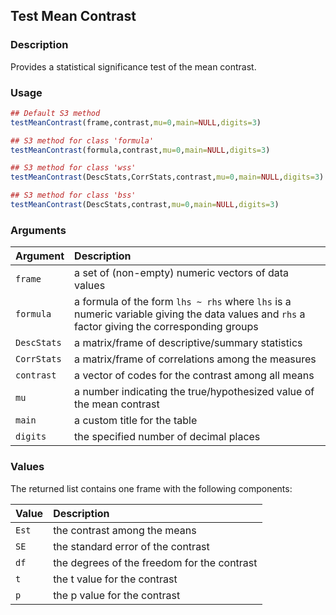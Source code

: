 ## Test Mean Contrast

### Description

Provides a statistical significance test of the mean contrast.

### Usage

```r
## Default S3 method
testMeanContrast(frame,contrast,mu=0,main=NULL,digits=3)

## S3 method for class 'formula'
testMeanContrast(formula,contrast,mu=0,main=NULL,digits=3)

## S3 method for class 'wss'
testMeanContrast(DescStats,CorrStats,contrast,mu=0,main=NULL,digits=3)

## S3 method for class 'bss'
testMeanContrast(DescStats,contrast,mu=0,main=NULL,digits=3)
```

### Arguments

Argument | Description
:-- | :--
```frame``` | a set of (non-empty) numeric vectors of data values
```formula``` | a formula of the form `lhs ~ rhs` where `lhs` is a numeric variable giving the data values and `rhs` a factor giving the corresponding groups
```DescStats``` | a matrix/frame of descriptive/summary statistics
```CorrStats``` | a matrix/frame of correlations among the measures
```contrast``` | a vector of codes for the contrast among all means
```mu``` | a number indicating the true/hypothesized value of the mean contrast
```main``` | a custom title for the table
```digits``` | the specified number of decimal places

### Values

The returned list contains one frame with the following components:

Value | Description
:-- | :--
```Est``` | the contrast among the means
```SE``` | the standard error of the contrast
```df``` | the degrees of the freedom for the contrast
```t``` | the t value for the contrast
```p``` | the p value for the contrast
